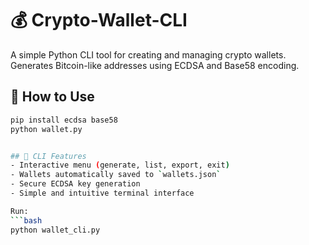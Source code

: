 # 💰 Crypto-Wallet-CLI

A simple Python CLI tool for creating and managing crypto wallets.  
Generates Bitcoin-like addresses using ECDSA and Base58 encoding.

## 🚀 How to Use
```bash
pip install ecdsa base58
python wallet.py


## 🧰 CLI Features
- Interactive menu (generate, list, export, exit)
- Wallets automatically saved to `wallets.json`
- Secure ECDSA key generation
- Simple and intuitive terminal interface

Run:
```bash
python wallet_cli.py
